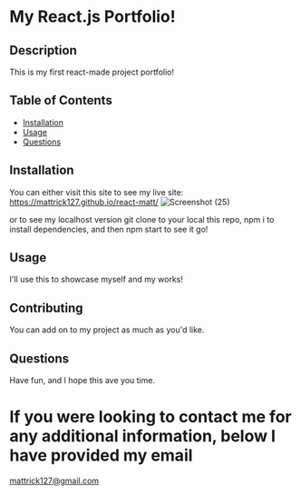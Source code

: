 
# My React.js Portfolio!

## Description 

This is my first react-made project portfolio!

## Table of Contents

* [Installation](#installation)
* [Usage](#usage)
* [Questions](#questions)

## Installation

You can either visit this site to see my live site: https://mattrick127.github.io/react-matt/
![Screenshot (25)](https://user-images.githubusercontent.com/74633125/161418429-96a1ad52-b0f7-4f41-a67a-19b1e5b6905c.png)


or to see my localhost version
git clone to your local this repo, npm i to install dependencies, and then npm start to see it go!

## Usage

I'll use this to showcase myself and my works!

## Contributing

You can add on to my project as much as you'd like.

## Questions

Have fun, and I hope this ave you time.

# If you were looking to contact me for any additional information, below I have provided my email

mattrick127@gmail.com
